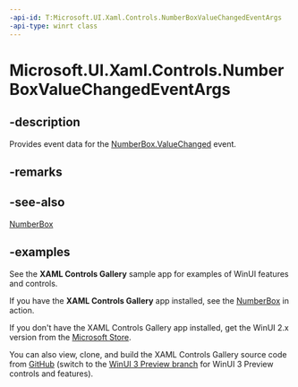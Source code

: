 ```yaml
---
-api-id: T:Microsoft.UI.Xaml.Controls.NumberBoxValueChangedEventArgs
-api-type: winrt class
---
```


# Microsoft.UI.Xaml.Controls.NumberBoxValueChangedEventArgs

<!--
public sealed class NumberBoxValueChangedEventArgs
-->

## -description

Provides event data for the [NumberBox.ValueChanged](numberbox_valuechanged.md) event.

## -remarks

## -see-also

[NumberBox](numberbox.md)

## -examples

See the **XAML Controls Gallery** sample app for examples of WinUI features and controls.

If you have the **XAML Controls Gallery** app installed, see the [NumberBox](xamlcontrolsgallery:/item/NumberBox) in action.

If you don't have the XAML Controls Gallery app installed, get the WinUI 2.x version from the [Microsoft Store](https://www.microsoft.com/p/xaml-controls-gallery/9msvh128x2zt).

You can also view, clone, and build the XAML Controls Gallery source code from [GitHub](https://github.com/Microsoft/Xaml-Controls-Gallery) (switch to the [WinUI 3 Preview branch](https://github.com/microsoft/Xaml-Controls-Gallery/tree/winui3preview) for WinUI 3 Preview controls and features).
